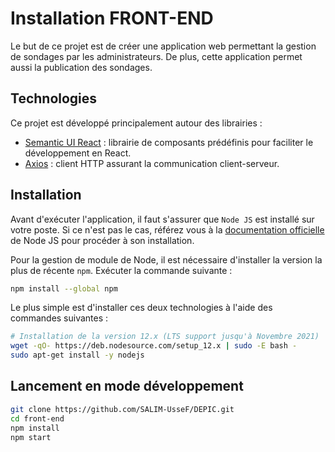 # Installation FRONT-END

Le but de ce projet est de créer une application web permettant la gestion de sondages par les administrateurs. De plus, cette application permet aussi la publication des sondages.

## Technologies

Ce projet est développé principalement autour des librairies :
- [Semantic UI React](https://react.semantic-ui.com/) : librairie de composants prédéfinis pour faciliter le développement en React.
- [Axios](https://github.com/axios/axios) : client HTTP assurant la communication client-serveur.

## Installation

Avant d'exécuter l'application, il faut s'assurer que `Node JS` est installé sur votre poste.
Si ce n'est pas le cas, référez vous à la [documentation officielle](https://nodejs.org/fr/) de Node JS pour procéder à son installation.

Pour la gestion de module de Node, il est nécessaire d'installer la version la plus de récente `npm`. Exécuter la commande suivante :
```bash
npm install --global npm
```

Le plus simple est d'installer ces deux technologies à l'aide des commandes suivantes :
```bash
# Installation de la version 12.x (LTS support jusqu'à Novembre 2021)
wget -qO- https://deb.nodesource.com/setup_12.x | sudo -E bash -
sudo apt-get install -y nodejs
```

## Lancement en mode développement

```bash
git clone https://github.com/SALIM-UsseF/DEPIC.git
cd front-end
npm install
npm start
```